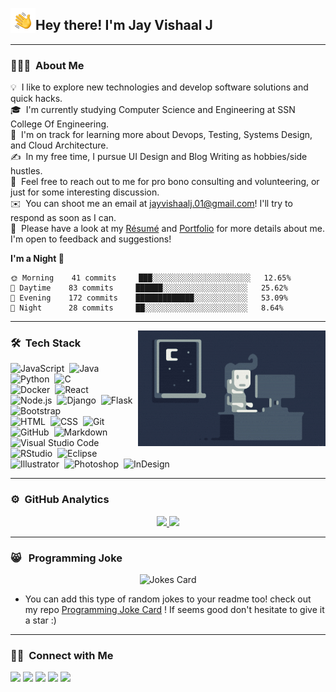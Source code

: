 <img alt="Night Coding" src="./assets/Hand%20Wave.gif" width='40' align="left"/><h2>Hey there! I'm Jay Vishaal J</h2>

---
### 👨🏻‍💻 &nbsp;About Me

💡 &nbsp;I like to explore new technologies and develop software solutions and quick hacks.\
🎓 &nbsp;I'm currently studying Computer Science and Engineering at SSN College Of Engineering.\
🌱 &nbsp;I'm on track for learning more about Devops, Testing, Systems Design, and Cloud Architecture.\
✍️ &nbsp;In my free time, I pursue UI Design and Blog Writing as hobbies/side hustles.\
💬 &nbsp;Feel free to reach out to me for pro bono consulting and volunteering, or just for some interesting discussion.\
✉️ &nbsp;You can shoot me an email at jayvishaalj.01@gmail.com! I'll try to respond as soon as I can.\
📄 &nbsp;Please have a look at my [Résumé](https://drive.google.com/file/d/1CIeAyfdVDMos7GKPUaa9jeQb2V6tESGn/view) and [Portfolio](https://jayvishaalj.github.io) for more details about me. I'm open to feedback and suggestions!

**I'm a Night 🦉**
<!--START_SECTION:waka-->
```text
🌞 Morning    41 commits     ███░░░░░░░░░░░░░░░░░░░░░░   12.65% 
🌆 Daytime    83 commits     ██████░░░░░░░░░░░░░░░░░░░   25.62% 
🌃 Evening    172 commits    █████████████░░░░░░░░░░░░   53.09% 
🌙 Night      28 commits     ██░░░░░░░░░░░░░░░░░░░░░░░   8.64%

```
<!--END_SECTION:waka-->

---

<img alt="Night Coding" src="./assets/Night-Coding.gif" align="right"/>

### 🛠 &nbsp;Tech Stack


![JavaScript](https://img.shields.io/badge/-JavaScript-05122A?style=flat&logo=javascript)&nbsp;
![Java](https://img.shields.io/badge/-Java-05122A?style=flat&logo=Java&logoColor=FFA518)&nbsp;
![Python](https://img.shields.io/badge/-Python-05122A?style=flat&logo=python)&nbsp;
![C](https://img.shields.io/badge/-C-05122A?style=flat&logo=C&logoColor=A8B9CC)&nbsp;   
![Docker](https://img.shields.io/badge/-Docker-05122A?style=flat&logo=docker)&nbsp;
![React](https://img.shields.io/badge/-React-05122A?style=flat&logo=react)&nbsp;\
![Node.js](https://img.shields.io/badge/-Node.js-05122A?style=flat&logo=node.js)&nbsp;
![Django](https://img.shields.io/badge/-Django-05122A?style=flat&logo=django&logoColor=092E20)&nbsp;
![Flask](https://img.shields.io/badge/-Flask-05122A?style=flat&logo=flask)&nbsp;
![Bootstrap](https://img.shields.io/badge/-Bootstrap-05122A?style=flat&logo=bootstrap&logoColor=563D7C)\
![HTML](https://img.shields.io/badge/-HTML-05122A?style=flat&logo=HTML5)&nbsp;
![CSS](https://img.shields.io/badge/-CSS-05122A?style=flat&logo=CSS3&logoColor=1572B6)&nbsp;
![Git](https://img.shields.io/badge/-Git-05122A?style=flat&logo=git)&nbsp;
![GitHub](https://img.shields.io/badge/-GitHub-05122A?style=flat&logo=github)&nbsp;
![Markdown](https://img.shields.io/badge/-Markdown-05122A?style=flat&logo=markdown)\
![Visual Studio Code](https://img.shields.io/badge/-Visual%20Studio%20Code-05122A?style=flat&logo=visual-studio-code&logoColor=007ACC)&nbsp;
![RStudio](https://img.shields.io/badge/-RStudio-05122A?style=flat&logo=rstudio)&nbsp;
![Eclipse](https://img.shields.io/badge/-Eclipse-05122A?style=flat&logo=eclipse-ide&logoColor=2C2255)\
![Illustrator](https://img.shields.io/badge/-Illustrator-05122A?style=flat&logo=adobe-illustrator)&nbsp;
![Photoshop](https://img.shields.io/badge/-Photoshop-05122A?style=flat&logo=adobe-photoshop)&nbsp;
![InDesign](https://img.shields.io/badge/-InDesign-05122A?style=flat&logo=adobe-indesign)

---

### ⚙️ &nbsp;GitHub Analytics

<p align="center">

<a href="https://github.com/jayvishaalj">
  <img height="180em" src="https://github-readme-stats-eight-theta.vercel.app/api?username=jayvishaalj&show_icons=true&theme=algolia&include_all_commits=true&count_private=true"/>
  <img height="180em" src="https://github-readme-stats-eight-theta.vercel.app/api/top-langs/?username=jayvishaalj&layout=compact&langs_count=8&theme=algolia"/>
</a>
</p>

---

### 😸 &nbsp; Programming Joke
<p align="center">

<img src="https://programming-joke-card.jayvishaalj.vercel.app/api" alt="Jokes Card" />

-  You can add this type of random jokes to your readme too! check out my repo [Programming Joke Card](https://github.com/jayvishaalj/programming-joke-card) ! If seems good don't hesitate to give it a star :)
</p>

---

### 🤝🏻 &nbsp;Connect with Me

<p align="center">

<a href="https://jayvishaalj.github.io"><img src="https://img.shields.io/badge/-jayvishaalj.github.io-3423A6?style=flat&logo=Google-Chrome&logoColor=white"/></a>
<a href="https://www.linkedin.com/in/jay-vishaal-j"><img src="https://img.shields.io/badge/-Jay%20Vishaal%20J-0077B5?style=flat&logo=Linkedin&logoColor=white"/></a>
<a href="mailto:jayvishaalj.01@gmail.com"><img src="https://img.shields.io/badge/-jayvishaalj.01@gmail.com-D14836?style=flat&logo=Gmail&logoColor=white"/></a>
<a href="https://instagram.com/jayvishaalj"><img src="https://img.shields.io/badge/-@jayvishaalj-E4405F?style=flat&logo=Instagram&logoColor=white"/></a>
<a href="https://facebook.com/jayvishaalj"><img src="https://img.shields.io/badge/-@jayvishaalj-1877F2?style=flat&logo=Facebook&logoColor=white"/></a>

</p>


